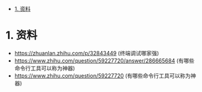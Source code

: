 

<!-- TOC -->

- [1. 资料](#1-资料)

<!-- /TOC -->


# 1. 资料

* https://zhuanlan.zhihu.com/p/32843449 (终端调试哪家强)
* https://www.zhihu.com/question/59227720/answer/286665684 (有哪些命令行工具可以称为神器)
* https://www.zhihu.com/question/59227720 (有哪些命令行工具可以称为神器)
